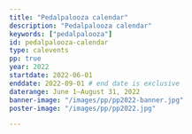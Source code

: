 ```yaml
---
title: "Pedalpalooza calendar"
description: "Pedalpalooza calendar"
keywords: ["pedalpalooza"]
id: pedalpalooza-calendar
type: calevents
pp: true
year: 2022
startdate: 2022-06-01
enddate: 2022-09-01 # end date is exclusive
daterange: June 1–August 31, 2022
banner-image: "/images/pp/pp2022-banner.jpg"
poster-image: "/images/pp/pp2022.jpg"

---
```


<!--
[Use only when in "landing page" mode before full launch for the year]

Stay tuned for more information on [Pedalpalooza](/pages/pedalpalooza/) 2022! Be sure to follow [Pedalpalooza on Instagram](https://www.instagram.com/pedalpaloozapdx/) and [Pedalpalooza.org](https://www.pedalpalooza.org/) for updates!

Seeking inspiration? View the [Pedalpalooza archives](/archive/pedal-palooza-archives/) for past bicycle fun events. Looking for current events? Check out the current [ride calendar](/calendar/).
-->

